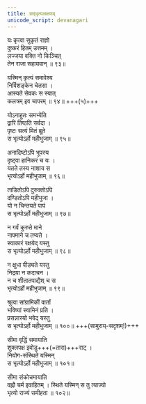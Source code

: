 ```yaml
---
title: सद्भृत्यलक्षणम्
unicode_script: devanagari
---
```


यः कृत्वा सुकृतं राज्ञो  
दुष्करं हितम् उत्तमम् ।  
लज्जया वक्ति नो किञ्चित्  
तेन राजा सहायवान् ॥ ९३॥  

यस्मिन् कृत्यं समावेश्य  
निर्विशङ्केन चेतसा ।  
आस्यते सेवकः स स्यात्  
कलत्रम् इव चापरम् ॥ ९४॥ +++(५)+++  

योऽनाहूतः समभ्येति  
द्वारि तिष्ठति सर्वदा ।  
पृष्टः सत्यं मितं ब्रूते  
स भृत्योऽर्हो महीभुजाम् ॥ ९५॥  

अनादिष्टोऽपि भूपस्य  
दृष्ट्वा हानिकरं च यः ।  
यतते तस्य नाशाय स  
भृत्योऽर्हो महीभुजाम् ॥ ९६॥  

ताडितोऽपि दुरुक्तोऽपि  
दण्डितोऽपि महीभुजा ।  
यो न चिन्तयते पापं  
स भृत्योऽर्हो महीभुजाम् ॥ ९७॥  

न गर्वं कुरुते माने  
नापमाने च तप्यते ।  
स्वाकारं रक्षयेद् यस्तु  
स भृत्योऽर्हो महीभुजाम् ॥ ९८॥  

न क्षुधा पीड्यते यस्तु  
निद्रया न कदाचन ।  
न च शीतातपाद्यैश् च स  
भृत्योऽर्हो महीभुजाम् ॥ ९९॥  

श्रुत्वा सांग्रामिकीं वार्तां  
भविष्यां स्वामिनं प्रति ।  
प्रसन्नास्यो भवेद् यस्तु  
स भृत्योऽर्हो महीभुजाम् ॥ १००॥ +++(सामुराय्-सदृशम्!)+++  

सीमा वृद्धिं समायाति  
शुक्लपक्ष इवोडु+++(=तारा)+++राट् ।  
नियोग-संस्थिते यस्मिन्  
स भृत्योऽर्हो महीभुजाम् ॥ १०१॥  

सीमा संकोचमायाति  
वह्नौ चर्म इवाहितम् ।
स्थिते यस्मिन् स तु त्याज्यो  
भृत्यो राज्यं समीहता ॥ १०२॥  
